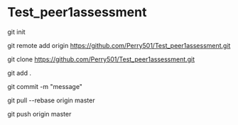 # Test_peer1assessment

git init

git remote add origin https://github.com/Perry501/Test_peer1assessment.git

git clone https://github.com/Perry501/Test_peer1assessment.git

git add .

git commit -m "message"

git pull --rebase origin master

git push origin master
